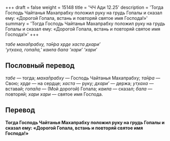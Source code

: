 +++
draft = false
weight = 15148
title = 'ЧЧ Ади 12.25'
description = 'Тогда Господь Чайтанья Махапрабху положил руку на грудь Гопалы и сказал ему: «Дорогой Гопала, встань и повторяй святое имя Господа!»'
summary = 'Тогда Господь Чайтанья Махапрабху положил руку на грудь Гопалы и сказал ему: «Дорогой Гопала, встань и повторяй святое имя Господа!»'
+++

_табе маха̄прабху, та̄н̇ра хр̣де хаста дхари’  
‘ут̣хаха, гопа̄ла,’ каила бала ‘хари’ ‘хари’_

## Пословный перевод

_табе_ — тогда; _маха̄прабху_ — Господь Чайтанья Махапрабху; _та̄н̇ра_ — Свою; _хр̣де_ — на сердце; _хаста_ — руку; _дхари’_ — держа; _ут̣хаха_ — вставай; _гопа̄ла_ — (Мой дорогой) Гопала; _каила_ — сказал; _бала_ — повторяй; _хари_ _хари_ — святое имя Господа.

## Перевод

**Тогда Господь Чайтанья Махапрабху положил руку на грудь Гопалы и сказал ему: «Дорогой Гопала, встань и повторяй святое имя Господа!»**
